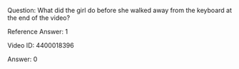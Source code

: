 Question: What did the girl do before she walked away from the keyboard at the end of the video?

Reference Answer: 1

Video ID: 4400018396

Answer: 0

